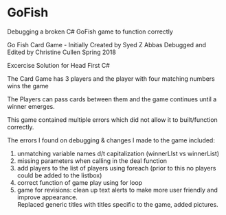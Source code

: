 # GoFish
Debugging a broken C# GoFish game to function correctly

Go Fish Card Game - Initially Created by Syed Z Abbas
Debugged and Edited by Christine Cullen Spring 2018

Excercise Solution for Head First C#

The Card Game has 3 players and the player with four matching numbers wins the game

The Players can pass cards between them and the game continues until a winner emerges.

This game contained multiple errors which did not allow it to built/function correctly.

The errors I found on debugging & changes I made to the game included:

1) unmatching variable names d/t capitalization (winnerLIst vs winnerList)
2) missing parameters when calling in the deal function
3) add players to the list of players using foreach (prior to this no players could be added to the listbox)
4) correct function of game play using for loop
5) game for revisions: clean up text alerts to make more user friendly and improve appearance.  
    Replaced generic titles with titles specific to the game, added pictures.
